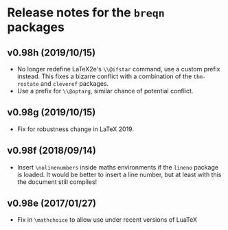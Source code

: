 # Release notes for the `breqn` packages

## v0.98h (2019/10/15)

  * No longer redefine LaTeX2e's `\\@ifstar` command, use a custom prefix instead.
    This fixes a bizarre conflict with a combination of the `thm-restate` and `cleveref` packages.
  * Use a prefix for `\\@optarg`, similar chance of potential conflict.


## v0.98g (2019/10/15)

  * Fix for robustness change in LaTeX 2019.


## v0.98f (2018/09/14)

  * Insert `\nolinenumbers` inside maths environments if the `lineno` package is loaded.
    It would be better to insert a line number, but at least with this the document still compiles!


## v0.98e (2017/01/27)

  * Fix in `\mathchoice` to allow use under recent versions of LuaTeX
